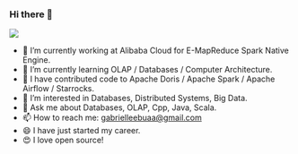 ### Hi there 👋

![](https://komarev.com/ghpvc/?username=Gabriel39)

- 🔭 I’m currently working at Alibaba Cloud for E-MapReduce Spark Native Engine.
- 🌱 I’m currently learning OLAP / Databases / Computer Architecture.
- 👯 I have contributed code to Apache Doris / Apache Spark / Apache Airflow / Starrocks.
- 🤔 I’m interested in Databases, Distributed Systems, Big Data.
- 💬 Ask me about Databases, OLAP, Cpp, Java, Scala.
- 📫 How to reach me: gabrielleebuaa@gmail.com
- 😄 I have just started my career.
- 😍 I love open source!
